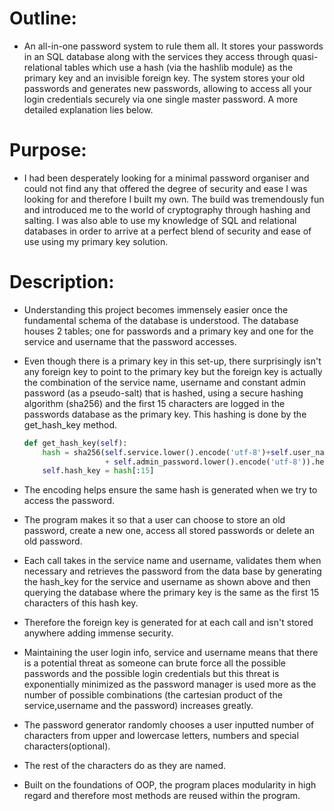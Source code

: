 # Outline:
- An all-in-one password system to rule them all. It stores your passwords in an SQL database along with the services they access through  quasi-relational tables which use a hash (via the hashlib module) as the primary key and an invisible foreign key. The system stores your old passwords and generates new passwords, allowing to access all your login credentials securely via one single master password. A more detailed explanation lies below.

# Purpose:
- I had been desperately looking for a minimal password organiser and could not find any that offered the degree of security and ease I was looking for and therefore I built my own. The build was tremendously fun and introduced me to the world of cryptography through hashing and salting. I was also able to use my knowledge of SQL and relational databases in order to arrive at a perfect blend of security and ease of use using my primary key solution.

# Description:
- Understanding this project becomes immensely easier once the fundamental schema of the database is understood. The database houses 2 tables; one for passwords and a primary key and one for the service and username that the password accesses.
- Even though there is a primary key in this set-up, there surprisingly isn't any foreign key to point to the primary key but the foreign key is actually the combination of the service name, username and constant admin password (as a pseudo-salt) that is hashed, using a secure hashing algorithm (sha256) and the first 15 characters are logged in the passwords database as the primary key. This hashing is done by the get_hash_key method.

    ```python
    def get_hash_key(self):
    	hash = sha256(self.service.lower().encode('utf-8')+self.user_name.lower().encode('utf-8')
    	              + self.admin_password.lower().encode('utf-8')).hexdigest()
    	self.hash_key = hash[:15]
    ```
    
- The encoding helps ensure the same hash is generated when we try to access the password.
- The program makes it so that a user can choose to store an old password, create a new one, access all stored passwords or delete an old password.
- Each call takes in the service name and username, validates them when necessary and retrieves the password from the data base by generating the hash_key for the service and username as shown above and then querying the database where the primary key is the same as the first 15 characters of this hash key.
- Therefore the foreign key is generated for at each call and isn't stored anywhere adding immense security.
- Maintaining the user login info, service and username means that there is a potential threat as someone can brute force all the possible passwords and the possible login credentials but this threat is exponentially minimized as the password manager is used more as the number of possible combinations (the cartesian product of the service,username and the password) increases greatly.
- The password generator randomly chooses a user inputted number of characters from upper and lowercase letters, numbers and special characters(optional).
- The rest of the characters do as they are named.
- Built on the foundations of OOP, the program places modularity in high regard and therefore most methods are reused within the program.
